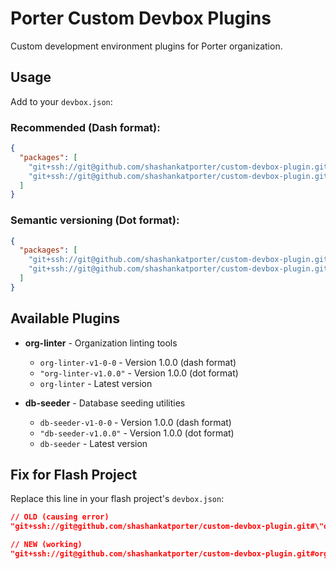 # Porter Custom Devbox Plugins

Custom development environment plugins for Porter organization.

## Usage

Add to your `devbox.json`:

### Recommended (Dash format):
```json
{
  "packages": [
    "git+ssh://git@github.com/shashankatporter/custom-devbox-plugin.git#org-linter-v1-0-0",
    "git+ssh://git@github.com/shashankatporter/custom-devbox-plugin.git#db-seeder"
  ]
}
```

### Semantic versioning (Dot format):
```json
{
  "packages": [
    "git+ssh://git@github.com/shashankatporter/custom-devbox-plugin.git#\"org-linter-v1.0.0\"",
    "git+ssh://git@github.com/shashankatporter/custom-devbox-plugin.git#\"db-seeder-v1.0.0\""
  ]
}
```

## Available Plugins

- **org-linter** - Organization linting tools
  - `org-linter-v1-0-0` - Version 1.0.0 (dash format)
  - `"org-linter-v1.0.0"` - Version 1.0.0 (dot format)
  - `org-linter` - Latest version

- **db-seeder** - Database seeding utilities  
  - `db-seeder-v1-0-0` - Version 1.0.0 (dash format)
  - `"db-seeder-v1.0.0"` - Version 1.0.0 (dot format)
  - `db-seeder` - Latest version

## Fix for Flash Project

Replace this line in your flash project's `devbox.json`:
```json
// OLD (causing error)
"git+ssh://git@github.com/shashankatporter/custom-devbox-plugin.git#\"org-linter-v1.0.0\""

// NEW (working)
"git+ssh://git@github.com/shashankatporter/custom-devbox-plugin.git#org-linter-v1-0-0"
```
